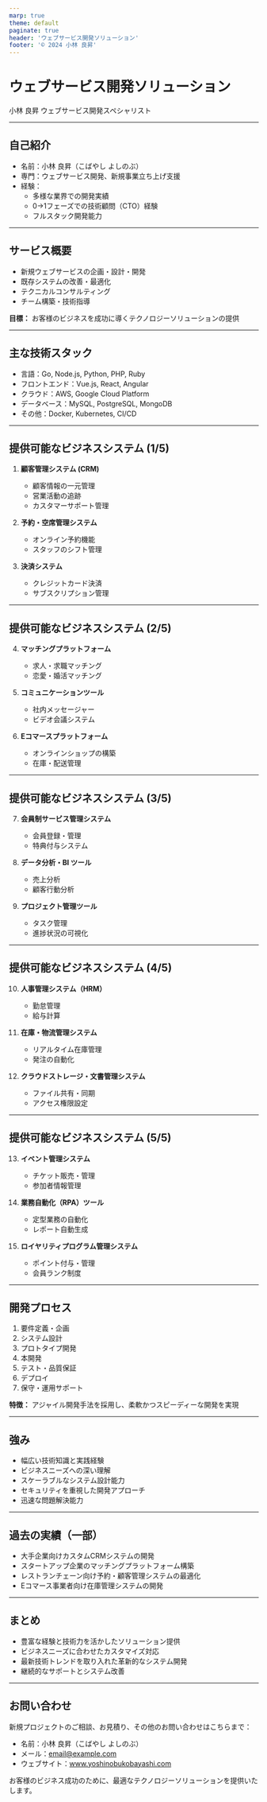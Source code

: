```yaml
---
marp: true
theme: default
paginate: true
header: 'ウェブサービス開発ソリューション'
footer: '© 2024 小林 良昇'
---
```


# ウェブサービス開発ソリューション

小林 良昇
ウェブサービス開発スペシャリスト

---

## 自己紹介

- 名前：小林 良昇（こばやし よしのぶ）
- 専門：ウェブサービス開発、新規事業立ち上げ支援
- 経験：
    - 多様な業界での開発実績
    - 0→1フェーズでの技術顧問（CTO）経験
    - フルスタック開発能力

---

## サービス概要

- 新規ウェブサービスの企画・設計・開発
- 既存システムの改善・最適化
- テクニカルコンサルティング
- チーム構築・技術指導

**目標：** お客様のビジネスを成功に導くテクノロジーソリューションの提供

---

## 主な技術スタック

- 言語：Go, Node.js, Python, PHP, Ruby
- フロントエンド：Vue.js, React, Angular
- クラウド：AWS, Google Cloud Platform
- データベース：MySQL, PostgreSQL, MongoDB
- その他：Docker, Kubernetes, CI/CD

---

## 提供可能なビジネスシステム (1/5)

1. **顧客管理システム (CRM)**
    - 顧客情報の一元管理
    - 営業活動の追跡
    - カスタマーサポート管理

2. **予約・空席管理システム**
    - オンライン予約機能
    - スタッフのシフト管理

3. **決済システム**
    - クレジットカード決済
    - サブスクリプション管理

---

## 提供可能なビジネスシステム (2/5)

4. **マッチングプラットフォーム**
    - 求人・求職マッチング
    - 恋愛・婚活マッチング

5. **コミュニケーションツール**
    - 社内メッセージャー
    - ビデオ会議システム

6. **Eコマースプラットフォーム**
    - オンラインショップの構築
    - 在庫・配送管理

---

## 提供可能なビジネスシステム (3/5)

7. **会員制サービス管理システム**
    - 会員登録・管理
    - 特典付与システム

8. **データ分析・BI ツール**
    - 売上分析
    - 顧客行動分析

9. **プロジェクト管理ツール**
    - タスク管理
    - 進捗状況の可視化

---

## 提供可能なビジネスシステム (4/5)

10. **人事管理システム（HRM）**
    - 勤怠管理
    - 給与計算

11. **在庫・物流管理システム**
    - リアルタイム在庫管理
    - 発注の自動化

12. **クラウドストレージ・文書管理システム**
    - ファイル共有・同期
    - アクセス権限設定

---

## 提供可能なビジネスシステム (5/5)

13. **イベント管理システム**
    - チケット販売・管理
    - 参加者情報管理

14. **業務自動化（RPA）ツール**
    - 定型業務の自動化
    - レポート自動生成

15. **ロイヤリティプログラム管理システム**
    - ポイント付与・管理
    - 会員ランク制度

---

## 開発プロセス

1. 要件定義・企画
2. システム設計
3. プロトタイプ開発
4. 本開発
5. テスト・品質保証
6. デプロイ
7. 保守・運用サポート

**特徴：** アジャイル開発手法を採用し、柔軟かつスピーディーな開発を実現

---

## 強み

- 幅広い技術知識と実践経験
- ビジネスニーズへの深い理解
- スケーラブルなシステム設計能力
- セキュリティを重視した開発アプローチ
- 迅速な問題解決能力

---

## 過去の実績（一部）

- 大手企業向けカスタムCRMシステムの開発
- スタートアップ企業のマッチングプラットフォーム構築
- レストランチェーン向け予約・顧客管理システムの最適化
- Eコマース事業者向け在庫管理システムの開発

---

## まとめ

- 豊富な経験と技術力を活かしたソリューション提供
- ビジネスニーズに合わせたカスタマイズ対応
- 最新技術トレンドを取り入れた革新的なシステム開発
- 継続的なサポートとシステム改善

---

## お問い合わせ

新規プロジェクトのご相談、お見積り、その他のお問い合わせはこちらまで：

- 名前：小林 良昇（こばやし よしのぶ）
- メール：email@example.com
- ウェブサイト：www.yoshinobukobayashi.com

お客様のビジネス成功のために、最適なテクノロジーソリューションを提供いたします。
